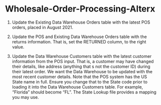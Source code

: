 # Wholesale-Order-Processing-Alterx
1. Update the Existing Data Warehouse Orders table with the latest POS orders, placed in August 2021.

2. Update the POS and Existing Data Warehouse Orders table with the returns information. That is, set the RETURNED column, to the right value.

 3. Update the Data Warehouse Customers table with the latest customer information from the POS input. That is, a customer may have changed their details, like address (anything that s not the customer ID) during their latest order. We want the Data Warehouse to be updated with the most recent customer details. Note that the POS system has the US State name in full. Ensure you change that to the State code prior to loading it into the Data Warehouse Customers table. For example, “Florida” should become “FL”. The State Lookup file provides a mapping you may use.
